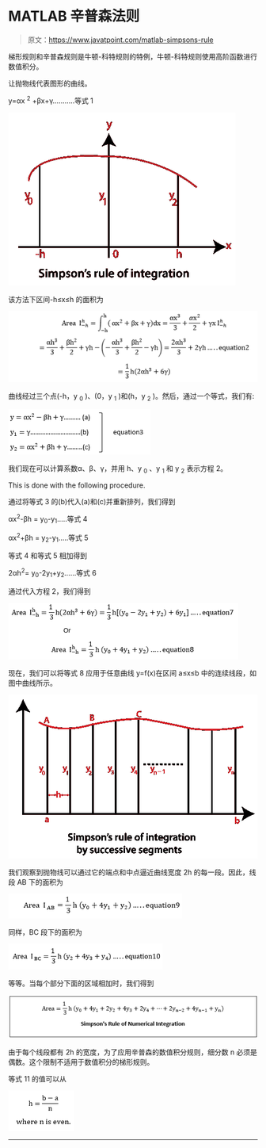 # MATLAB 辛普森法则

> 原文：<https://www.javatpoint.com/matlab-simpsons-rule>

梯形规则和辛普森规则是牛顿-科特规则的特例，牛顿-科特规则使用高阶函数进行数值积分。

让抛物线代表图形的曲线。

y=αx <sup>2</sup> +βx+γ………..等式 1

![MATLAB Simpson's Rule](img/060f0e78adc8c153b2f20111d77f1fa7.png)

该方法下区间-h≤x≤h 的面积为

![MATLAB Simpson's Rule](img/5b151be905f4485fe2363ceace1e2c75.png)

曲线经过三个点(-h，y <sub>0</sub> )、(0，y <sub>1</sub> )和(h，y <sub>2</sub> )。然后，通过一个等式，我们有:

![MATLAB Simpson's Rule](img/02d95046bbeda90ebbd23ada163cc085.png)

我们现在可以计算系数α、β、γ，并用 h、y <sub>0</sub> 、y <sub>1</sub> 和 y <sub>2</sub> 表示方程 2。

This is done with the following procedure.

通过将等式 3 的(b)代入(a)和(c)并重新排列，我们得到

αx<sup>2</sup>-βh = y<sub>0</sub>-y<sub>1</sub>…..等式 4

αx<sup>2</sup>+βh = y<sub>2</sub>-y<sub>1</sub>…..等式 5

等式 4 和等式 5 相加得到

2αh<sup>2</sup>= y<sub>0</sub>-2y<sub>1</sub>+y<sub>2</sub>…...等式 6

通过代入方程 2，我们得到

![MATLAB Simpson's Rule](img/c6193e8c6ef0784276ddb3b11c75ad86.png)

现在，我们可以将等式 8 应用于任意曲线 y=f(x)在区间 a≤x≤b 中的连续线段，如图中曲线所示。

![MATLAB Simpson's Rule](img/04a7d1e7323f22c839cc52736a7a0b57.png)

我们观察到抛物线可以通过它的端点和中点逼近曲线宽度 2h 的每一段。因此，线段 AB 下的面积为

![MATLAB Simpson's Rule](img/4607191a2220fa4e4a48ae67cfd9c37d.png)

同样，BC 段下的面积为

![MATLAB Simpson's Rule](img/f2a38652fc61c541e506adcd6d66db48.png)

等等。当每个部分下面的区域相加时，我们得到

![MATLAB Simpson's Rule](img/f0ab5ed4e8041e6a25c0c859cbb21c43.png)

由于每个线段都有 2h 的宽度，为了应用辛普森的数值积分规则，细分数 n 必须是偶数。这个限制不适用于数值积分的梯形规则。

等式 11 的值可以从

![MATLAB Simpson's Rule](img/1ca4a71f00b84d2e6e4d60c4344705d3.png)

* * *